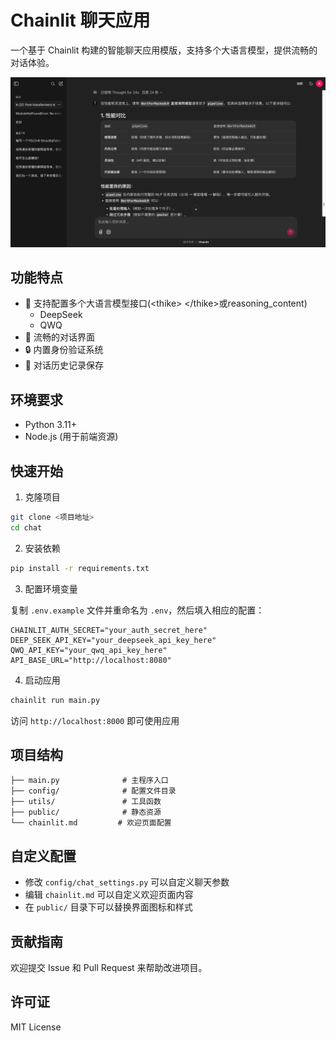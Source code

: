 # Chainlit 聊天应用

一个基于 Chainlit 构建的智能聊天应用模版，支持多个大语言模型，提供流畅的对话体验。

![应用界面截图](Screenshot.png)

## 功能特点

- 🤖 支持配置多个大语言模型接口(\<thike\> \</thike\>或reasoning_content)
  - DeepSeek
  - QWQ
- 💬 流畅的对话界面
- 🔒 内置身份验证系统
- 💾 对话历史记录保存

## 环境要求

- Python 3.11+
- Node.js (用于前端资源)

## 快速开始

1. 克隆项目

```bash
git clone <项目地址>
cd chat
```

2. 安装依赖

```bash
pip install -r requirements.txt
```

3. 配置环境变量

复制 `.env.example` 文件并重命名为 `.env`，然后填入相应的配置：

```env
CHAINLIT_AUTH_SECRET="your_auth_secret_here"
DEEP_SEEK_API_KEY="your_deepseek_api_key_here"
QWQ_API_KEY="your_qwq_api_key_here"
API_BASE_URL="http://localhost:8080"
```

4. 启动应用

```bash
chainlit run main.py
```

访问 `http://localhost:8000` 即可使用应用

## 项目结构

```
├── main.py              # 主程序入口
├── config/              # 配置文件目录
├── utils/               # 工具函数
├── public/              # 静态资源
└── chainlit.md         # 欢迎页面配置
```

## 自定义配置

- 修改 `config/chat_settings.py` 可以自定义聊天参数
- 编辑 `chainlit.md` 可以自定义欢迎页面内容
- 在 `public/` 目录下可以替换界面图标和样式

## 贡献指南

欢迎提交 Issue 和 Pull Request 来帮助改进项目。

## 许可证

MIT License